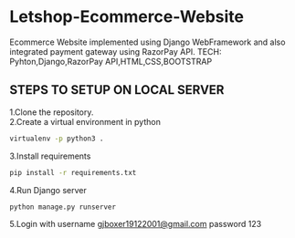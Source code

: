 # Letshop-Ecommerce-Website
Ecommerce Website implemented using Django WebFramework and also integrated payment gateway using RazorPay API.
TECH: Pyhton,Django,RazorPay API,HTML,CSS,BOOTSTRAP
<br>
## STEPS TO SETUP ON LOCAL SERVER
1.Clone the repository.
<br>
2.Create a virtual environment in python  
```bash 
virtualenv -p python3 .
```
3.Install requirements 
```bash 
pip install -r requirements.txt
```
4.Run Django server 
```bash
python manage.py runserver
```
5.Login with username gjboxer19122001@gmail.com password 123
